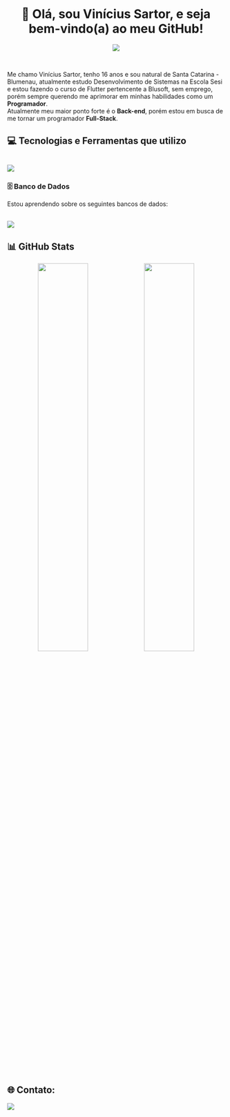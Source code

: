 <h1 align="center"> 👋 Olá, sou Vinícius Sartor, e seja bem-vindo(a) ao meu GitHub! </h1>

<p align="center">
  <img align="center" src="https://readme-typing-svg.herokuapp.com?color=B808F7&lines=Programador+em+formação+;Adorador+de+Back-end+" />
</p>

<br>

<p>
  Me chamo Vinícius Sartor, tenho 16 anos e sou natural de Santa Catarina - Blumenau, atualmente estudo Desenvolvimento de Sistemas na Escola Sesi e estou fazendo o curso de Flutter pertencente a Blusoft, sem emprego, porém sempre querendo me aprimorar em minhas habilidades como um <b>Programador</b>. <br>
  Atualmente meu maior ponto forte é o <b>Back-end</b>, porém estou em busca de me tornar um programador <b>Full-Stack</b>. <br>
</p>


## 💻 Tecnologias e Ferramentas que utilizo

<div style="display: inline_block"><br>
  <img src="https://skillicons.dev/icons?i=java,flutter,dart,vscode,git,github" />
          
</div>

### 🗄️ Banco de Dados

Estou aprendendo sobre os seguintes bancos de dados:

<div style="display: inline_block"><br>
  <img src="https://skillicons.dev/icons?i=mysql,postgresql,mongodb" />
</div>

## 📊 GitHub Stats

<p align="center">
  <img width="48%" src="https://github-readme-stats.vercel.app/api?username=ViniS4rtor&show_icons=true&theme=radical" />
  <img width="48%" src="https://github-readme-stats.vercel.app/api/top-langs/?username=ViniS4rtor&layout=compact&theme=radical" />
</p>


## 🌐 Contato:

  <a href="https://www.linkedin.com/in/vinícius-sartor-2a3714367/" target="_blank"><img src="https://img.shields.io/badge/-LinkedIn-%230077B5?style=for-the-badge&logo=linkedin&logoColor=white" target="_blank"></a>
